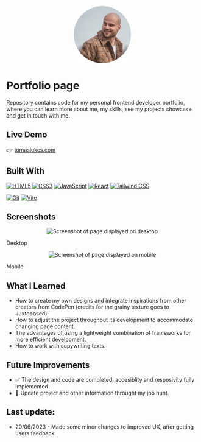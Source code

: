 <p align="center">
  <img src="public/assets/images/profile-photo-rounded.png" width='150' height='150' alt="Project Logo" />
</p>

# Portfolio page
Repository contains code for my personal frontend developer portfolio, where you can learn more about me, my skills, see my projects showcase and get in touch with me.


## Live Demo

👉 [tomaslukes.com](https://tomaslukes.com)

## Built With

<p align="left">
<a href="https://developer.mozilla.org/en-US/docs/Glossary/HTML5" target="_blank" rel="noreferrer"><img src="https://raw.githubusercontent.com/danielcranney/readme-generator/main/public/icons/skills/html5-colored.svg" width="36" height="36" alt="HTML5" /></a>
<a href="https://www.w3.org/TR/CSS/#css" target="_blank" rel="noreferrer"><img src="https://raw.githubusercontent.com/danielcranney/readme-generator/main/public/icons/skills/css3-colored.svg" width="36" height="36" alt="CSS3" /></a>
<a href="https://developer.mozilla.org/en-US/docs/Web/JavaScript" target="_blank" rel="noreferrer"><img src="https://raw.githubusercontent.com/danielcranney/readme-generator/main/public/icons/skills/javascript-colored.svg" width="36" height="36" alt="JavaScript" /></a>
<a href="https://reactjs.org/" target="_blank" rel="noreferrer"><img src="https://raw.githubusercontent.com/danielcranney/readme-generator/main/public/icons/skills/react-colored.svg" width="36" height="36" alt="React" /></a>
<a href="https://tailwindcss.com/" target="_blank" rel="noreferrer"><img src="https://raw.githubusercontent.com/danielcranney/readme-generator/main/public/icons/skills/tailwindcss-colored.svg" width="36" height="36" alt="Tailwind CSS" /></a>
</p>

<p align="left">
<a href="https://git-scm.com/" target="_blank" rel="noreferrer"><img src="https://raw.githubusercontent.com/danielcranney/readme-generator/main/public/icons/skills/git-colored.svg" width="36" height="36" alt="Git" /></a>
<a href="https://vitejs.dev/" target="_blank" rel="noreferrer"><img src="https://raw.githubusercontent.com/danielcranney/readme-generator/main/public/icons/skills/vite-colored.svg" width="36" height="36" alt="Vite" /></a>

</p>

## Screenshots

<p align="center">
  <img src="./public/assets/images/github-screenshots/portfolio-page-screenshop-desktop.PNG" alt="Screenshot of page displayed on desktop" width="500" />
</p>

Desktop

<p align="center">
  <img src="./public/assets/images/github-screenshots/portfolio-page-screenshop-mobile.png" alt="Screenshot of page displayed on mobile" width="250" />
</p>

Mobile

## What I Learned

- How to create my own designs and integrate inspirations from other creators from CodePen (credits for the grainy texture goes to Juxtoposed).
- How to adjust the project throughout its development to accommodate changing page content.
- The advantages of using a lightweight combination of frameworks for more efficient development.
- How to work with copywriting texts.


## Future Improvements
- ✅ The design and code are completed, accesiblity and resposivity fully implemented.
- 👷 Update project and other information throught my job hunt.

## Last update:
- 20/06/2023 - Made some minor changes to improved UX, after getting users feedback.